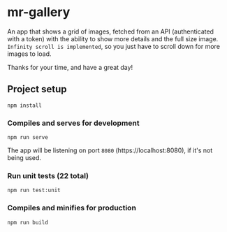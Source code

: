 # mr-gallery

An app that shows a grid of images, fetched from an API (authenticated with a token) with the ability to show 
more details and the full size image. `Infinity scroll is implemented`, so you just have to scroll down for more images to load.

Thanks for your time, and have a great day!

## Project setup
```
npm install
```

### Compiles and serves for development
```
npm run serve
```
The app will be listening on port `8080` (https://localhost:8080), if it's not being used.

### Run unit tests (22 total)
```
npm run test:unit
```

### Compiles and minifies for production
```
npm run build
```

